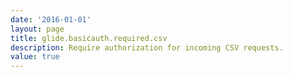 ```yaml
---
date: '2016-01-01'
layout: page
title: glide.basicauth.required.csv
description: Require authorization for incoming CSV requests.
value: true 
---
```

